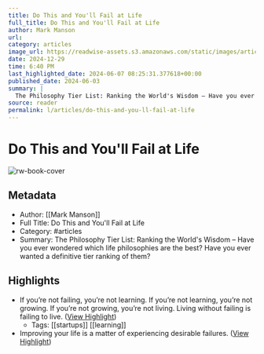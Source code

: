 ```yaml
---
title: Do This and You'll Fail at Life
full_title: Do This and You'll Fail at Life
author: Mark Manson
url: 
category: articles
image_url: https://readwise-assets.s3.amazonaws.com/static/images/article3.5c705a01b476.png
date: 2024-12-29
time: 6:40 PM
last_highlighted_date: 2024-06-07 08:25:31.377618+00:00
published_date: 2024-06-03
summary: |
  The Philosophy Tier List: Ranking the World's Wisdom – Have you ever wondered which life philosophies are the best? Have you ever wanted a definitive tier ranking of them?
source: reader
permalink: l/articles/do-this-and-you-ll-fail-at-life
---
```

# Do This and You'll Fail at Life

![rw-book-cover](https://readwise-assets.s3.amazonaws.com/static/images/article3.5c705a01b476.png)

## Metadata
- Author: [[Mark Manson]]
- Full Title: Do This and You'll Fail at Life
- Category: #articles
- Summary: The Philosophy Tier List: Ranking the World's Wisdom – Have you ever wondered which life philosophies are the best? Have you ever wanted a definitive tier ranking of them?

## Highlights
- If you’re not failing, you’re not learning. If you’re not learning, you’re not growing. If you’re not growing, you’re not living.
  Living without failing is failing to live. ([View Highlight](https://read.readwise.io/read/01hzrwv06sqf2tbjvggnvam9nb))
    - Tags: [[startups]] [[learning]] 
- Improving your life is a matter of experiencing desirable failures. ([View Highlight](https://read.readwise.io/read/01hzrwv3841t1xw2a0rwfy29ts))


